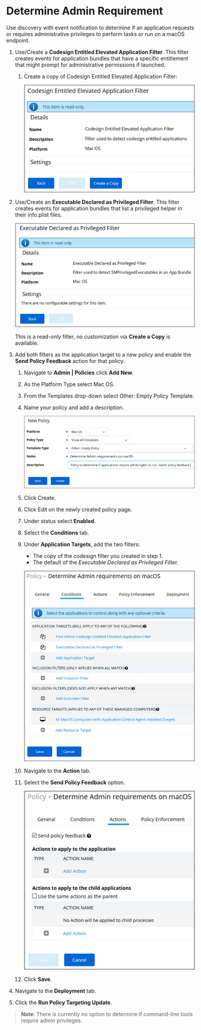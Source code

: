[title]: # (Determine Admin Requirement)
[tags]: # (macOS,policy)
[priority]: # (4801)
# Determine Admin Requirement

Use discovery with event notification to determine if an application requests or requires administrative privileges to perform tasks or run on a macOS endpoint.

1. Use/Create a __Codesign Entitled Elevated Application Filter__. This filter creates events for application bundles that have a specific entitlement that might prompt for administrative permissions if launched.
   1. Create a copy of Codesign Entitled Elevated Application Filter:

      ![Codesign Entitled Elevated Application Filter](images/mac/sudo_req_1.png)
1. Use/Create an __Executable Declared as Privileged Filter__. This filter creates events for application bundles that list a privileged helper in their info.plist files.

   ![Executable Declared as Privileged Filter](images/mac/sudo_req_2.png)

   This is a read-only filter, no customization via __Create a Copy__ is available.
1. Add both filters as the application target to a new policy and enable the __Send Policy Feedback__ action for that policy.
   1. Navigate to __Admin | Policies__ click __Add New__.
   1. As the Platform Type select Mac OS.
   1. From the Templates drop-down select Other: Empty Policy Template.
   1. Name your policy and add a description.

      ![New Policy](images/mac/sudo_req_3.png)
   1. Click Create.
   1. Click Edit on the newly created policy page.
   1. Under status select __Enabled__.
   1. Select the __Conditions__ tab.
   1. Under __Application Targets__, add the two filters:
      * The copy of the codesign filter you created in step 1.
      * The default of the __Executable Declared as Privileged Filter_._

      ![Application Targets](images/mac/sudo_req_4.png)
   1. Navigate to the __Action__ tab.
   1. Select the __Send Policy Feedback__ option.

      ![Send Policy Feedback](images/mac/sudo_req_5.png)
   1. Click __Save__.
1. Navigate to the __Deployment__ tab.
1. Click the __Run Policy Targeting Update__.

>**Note**:
>There is currently no option to determine if command-line tools require admin privileges.
